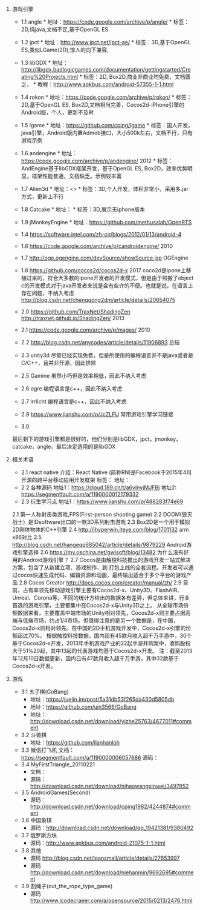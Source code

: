1. 游戏引擎
	* 1.1 angle 
		  * 地址：<https://code.google.com/archive/p/angle/>
		  * 标签：2D,纯java,文档不足,基于OpenGL ES
	* 1.2 jpct
		  * 地址：<http://www.jpct.net/jpct-ae/>
		  * 标签：3D,基于OpenGL ES,类似LGame(2D),惊人的向下兼容,
	* 1.3 libGDX
		  * 地址：<http://libgdx.badlogicgames.com/documentation/gettingstarted/Creating%20Projects.html>
		  * 标签：2D, Box2D,商业非商业均免费，文档匮乏，
		  * 教程：<http://www.apkbus.com/android-57355-1-1.html>  
	* 1.4 rokon 
		  * 地址：<https://code.google.com/archive/p/rokon/>
		  * 标签：2D,基于OpenGL ES, Box2D,文档相当完善，Cocos2d-iPhone引擎的Android版，个人，更新不及时
	* 1.5 lgame
		  * 地址：<https://github.com/cping/lgame>
		  * 标签：国人开发，java引擎，Android版内置Admob接口，大小500k左右，文档不行，只有游戏示例
	* 1.6 andengine
		  * 地址：<https://code.google.com/archive/p/andengine/> 2012
		  * 标签：AndEngine基于libGDX框架开发，基于OpenGL ES, Box2D，效率优势明显，框架性能普通，文档缺乏。示例较丰富
	* 1.7 Alien3d 
		  * 地址：<>
		  * 标签：3D,个人开发，体积非常小，采用多.jar方式，更新上不行
	* 1.8 Catcake
		  * 地址：
		  * 标签：3D,展示无iphone版本
	* 1.9 jMonkeyEngine
		  * 地址：<https://github.com/methusalah/OpenRTS>

		  
	* 1.4 <https://software.intel.com/zh-cn/blogs/2012/01/13/android-4>
	
	* 1.6 <https://code.google.com/archive/p/candroidengine/> 2010
	* 1.7 <http://oge.ogengine.com/devSource/showSource.jsp> OGEngine
	* 1.8 <https://github.com/cocos2d/cocos2d-x> 2017
			coco2d是ipone上移植过来的，符合大多数的ipone开发者的开发模式，但是由于照搬了object c的开发模式对于java开发者来说是会有些许的不便。也就是说，在语言上存在问题，不纳入考虑
			<http://blog.csdn.net/chenggong2dm/article/details/20654075>
	* 2.0 <https://github.com/TraxNet/ShadingZen> <http://traxnet.github.io/ShadingZen/> 2013
	* 2.1 <https://code.google.com/archive/p/mages/> 2010
	* 2.2 <http://blog.csdn.net/anycodes/article/details/11906893> 总结
	* 2.3 unity3d 尽管已经实现免费，但是所使用的编程语言并不是java或者是C/C++，且并非开源，因此排除
	* 2.5 Gamine    虽然小巧但是效率稍低，因此不纳入考虑
	* 2.6 ogre      编程语言是c++，因此不纳入考虑
	* 2.7 lrrlicht  编程语言是c++，因此不纳入考虑
	* 2.9 <https://www.jianshu.com/p/JcZLFU> 常用游戏引擎学习链接
	* 3.0 
	
	最后剩下的游戏引擎都是很好的，他们分别是libGDX，jpct，jmonkey，catcake，angle。最后决定选用的是libGDX
	
2. 相关术语
	* 2.1 react native
		  介绍：React Native (简称RN)是Facebook于2015年4月开源的跨平台移动应用开发框架
		  标签：
		  地址：
	* 2.2 各种源码
		  地址1：<https://cloud.189.cn/t/a6vInyjMJFBj>
		  地址2: <https://segmentfault.com/a/1190000012179332>
	* 2.3 衍生学习点
		  地址1：<https://www.jianshu.com/p/488283f74e69>
		  
		  
	2.1 第一人称射击类游戏,FPS(First-person shooting game)
	2.2 DOOM(毁灭战士）是IDsoftware出口的一款3D系列射击游戏
	2.3 Box2D是一个用于模拟2D刚体物体的C++引擎
	2.4 <http://ihyperwin.iteye.com/blog/1701132> arm x86对比
	2.5 <http://blog.csdn.net/hangeqq685042/article/details/9879229> Android游戏引擎选择
	2.6 <https://my.oschina.net/gwisoft/blog/13482> 为什么没有好用的Android游戏引擎？
	2.7 Cocos是由触控科技推出的游戏开发一站式解决方案，包含了从新建立项、游戏制作、到 打包上线的全套流程。开发者可以通过cocos快速生成代码、编辑资源和动画，最终输出适合于多个平台的游戏产品
	2.8 Cocos Creator <http://docs.cocos.com/creator/manual/zh/>
	2.9 目前，占有率领先移动游戏引擎主要有Cocos2d-x、Unity3D、FlashAIR、Unreal、Corona等。不同的统计方给出的数据各有差异，但总体来讲，行业首选的游戏引擎，主要都集中在Cocos2d-x与Unity3D之上。
从全球市场份额数据来看，主要覆盖中端市场的Unity相对领先，Cocos2d-x则主要占据高端与低端市场，约占1/4市场。但值得注意的是另一个数据是，在中国，Cocos2d-x则相对领先。在中国的2D手机游戏开发中，Cocos2d-x引擎的份额超过70%。
根据触控科技数据，国内现有45款月收入超千万手游中，30个基于Cocos2d-x开发，2013年手机游戏产业的22起手游并购案中，收购股权大于51%20起，其中13起的代表游戏均基于Cocos2d-x开发。
注：截至2013年12月10日数据更新，国内已有47款月收入超千万手游，其中32款基于Cocos2d-x开发。


3. 游戏
	  * 3.1 五子棋(GoBang)
		 * 地址：<https://juejin.im/post/5a31db53f265da430d5805db>
	    * 地址：<https://github.com/uin3566/GoBang>
	    * 地址：<http://download.csdn.net/download/yizhe25763/4677011#comment>
	  * 3.2 斗兽棋
		 * 地址：<https://github.com/lianhanloh>
	  * 3.3 微信打飞机
	  		文档：<https://segmentfault.com/a/1190000006057686>
	  		源码：
	  * 3.4 MyFirstTriangle_20110221
		  * 文档：
		  * 源码：<http://download.csdn.net/download/nihaowangxinwei/3497852>
	  * 3.5 AndroidGames(Second)
		  * 源码：<http://download.csdn.net/download/cping1982/4244874#comment>
	  * 3.6 中国象棋
		  * 源码：<http://download.csdn.net/download/qq_19421381/9380492>
	  * 3.7 俄罗斯方块
		  * 源码：<http://www.apkbus.com/android-21075-1-1.html>
	  * 3.8 其他
		  * 源码 <http://blog.csdn.net/leansmall/article/details/27653997>
		  * 源码 <http://download.csdn.net/download/niehanmin/9692695#comment>
	  * 3.9 割绳子(cut_the_rope_type_game)
		  * 源码 <http://www.jcodecraeer.com/a/opensource/2015/0213/2476.html>
	
	  		
